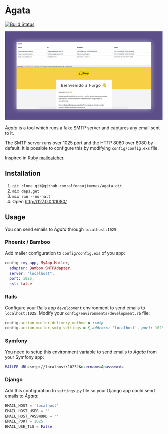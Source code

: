 # Àgata

[![Build
Status](https://travis-ci.org/alfonsojimenez/agata.svg?branch=master)](https://travis-ci.org/alfonsojimenez/agata)

![Àgata](/screenshot.png?raw=true)

*Àgata* is a tool which runs a fake SMTP server and captures any email sent to it.

The SMTP server runs over 1025 port and the HTTP 8080 over 8080 by
default. It is possible to configure this by modifying `config/config.exs` file.

Inspired in Ruby [mailcatcher](https://github.com/sj26/mailcatcher).

## Installation

1. `git clone git@github.com:alfonsojimenez/agata.git`
2. `mix deps.get`
3. `mix run --no-halt`
4. Open http://127.0.0.1:1080/

## Usage

You can send emails to *Àgata* through `localhost:1025`:

### Phoenix / Bamboo

Add mailer configuration to `config/config.exs` of you app:

```elixir
config :my_app, MyApp.Mailer,
  adapter: Bamboo.SMTPAdapter,
  server: "localhost",
  port: 1025,
  ssl: false
```

### Rails

Configure your Rails app `development` environment to send emails to `localhost:1025`. Modify your `config/environments/development.rb` file:

```ruby
config.action_mailer.delivery_method = :smtp
config.action_mailer.smtp_settings = { address: 'localhost', port: 1025 }
```

### Symfony

You need to setup this environment variable to send emails to *Àgata* from your Symfony app:

```bash
MAILER_URL=smtp://localhost:1025?&username=&password=
```

### Django

Add this configuration to `settings.py` file so your Django app could send emails to *Àgata*:

```python
EMAIL_HOST = 'localhost'
EMAIL_HOST_USER = ''
EMAIL_HOST_PASSWORD = ''
EMAIL_PORT = 1025
EMAIL_USE_TLS = False
```
